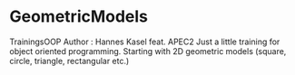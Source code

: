 # GeometricModels
TrainingsOOP
Author : Hannes Kasel feat. APEC2
Just a little training for object oriented programming.
Starting with 2D geometric models (square, circle, triangle, rectangular etc.)
